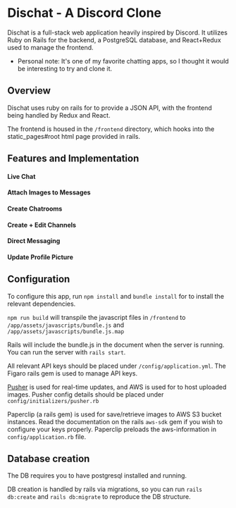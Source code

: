 # Dischat - A Discord Clone

Dischat is a full-stack web application heavily inspired by Discord. It utilizes Ruby on Rails for the backend, a PostgreSQL database, and React+Redux used to manage the frontend.

- Personal note: It's one of my favorite chatting apps, so I thought it would be interesting to try and clone it.

## Overview

Dischat uses ruby on rails for to provide a JSON API, with the frontend being handled by Redux and React.

The  frontend is housed in the ```/frontend``` directory, which hooks into the static_pages#root html page provided in rails.


## Features and Implementation

#### Live Chat


#### Attach Images to Messages


#### Create Chatrooms




#### Create + Edit Channels




#### Direct Messaging



#### Update Profile Picture

####



## Configuration

To configure this app, run ```npm install``` and ```bundle install``` for to install the relevant dependencies.

```npm run build``` will transpile the javascript files in ```/frontend``` to ```/app/assets/javascripts/bundle.js``` and ```/app/assets/javascripts/bundle.js.map```

Rails will include the bundle.js in the document when the server is running. You can run the server with ```rails start```.

All relevant API keys should be placed under ```/config/application.yml```. The Figaro rails gem is used to manage API keys.

[Pusher](http://pusher.com) is used for real-time updates, and AWS is used for to host uploaded images. Pusher config details should be placed under ```config/initializers/pusher.rb```

Paperclip (a rails gem) is used for save/retrieve images to AWS S3 bucket instances. Read the documentation on the rails ```aws-sdk``` gem if you wish to configure your keys properly. Paperclip preloads the aws-information in ```config/application.rb``` file.

## Database creation

The DB requires you to have postgresql installed and running.

DB creation is handled by rails via migrations, so you can run ```rails db:create``` and ```rails db:migrate``` to reproduce the DB structure.
